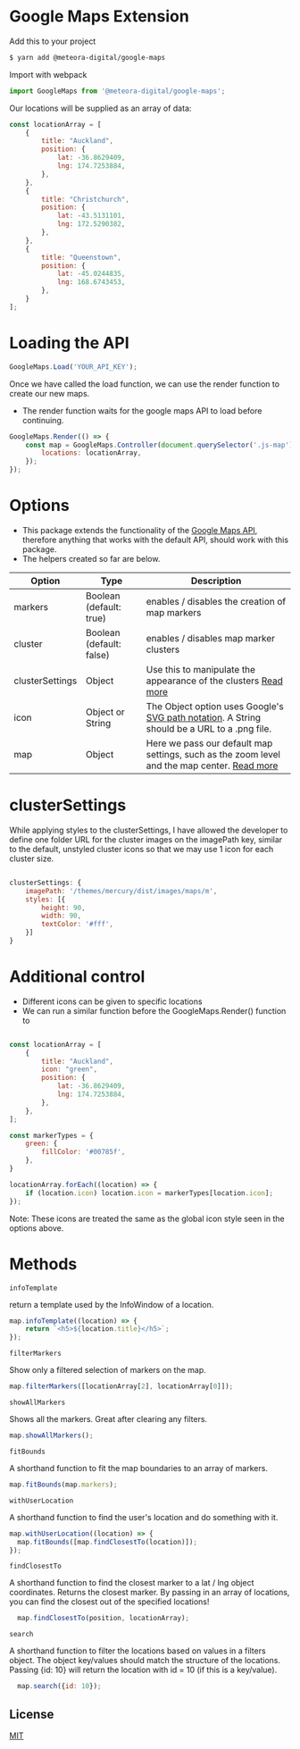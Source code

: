# Google Maps Extension

Add this to your project

```sh
$ yarn add @meteora-digital/google-maps
```

Import with webpack

```javascript
import GoogleMaps from '@meteora-digital/google-maps';
```

Our locations will be supplied as an array of data:

```javascript
const locationArray = [
	{
		title: "Auckland",
		position: {
			lat: -36.8629409,
            lng: 174.7253884,
		},
	},
	{
		title: "Christchurch",
		position: {
			lat: -43.5131101,
            lng: 172.5290382,
		},
	},
	{
		title: "Queenstown",
		position: {
			lat: -45.0244835,
            lng: 168.6743453,
		},
	}
];
```

# Loading the API

```javascript
GoogleMaps.Load('YOUR_API_KEY');
```

Once we have called the load function, we can use the render function to create our new maps.
- The render function waits for the google maps API to load before continuing.

```javascript
GoogleMaps.Render(() => {
	const map = GoogleMaps.Controller(document.querySelector('.js-map'), {
		locations: locationArray,
	});
});
```

# Options

- This package extends the functionality of the [Google Maps API](https://developers.google.com/maps/documentation/javascript/tutorial#MapOptions), therefore anything that works with the default API, should work with this package.
- The helpers created so far are below. 

| Option | Type | Description |
|--------|------|-------------|
| markers | Boolean (default: true) | enables / disables the creation of map markers |
| cluster | Boolean (default: false) | enables / disables map marker clusters |
| clusterSettings | Object | Use this to manipulate the appearance of the clusters [Read more](https://googlemaps.github.io/v3-utility-library/interfaces/_google_markerclustererplus.markerclustereroptions.html) |
| icon | Object or String | The Object option uses Google's [SVG path notation](https://developers.google.com/maps/documentation/javascript/symbols#add_to_marker). A String should be a URL to a .png file.|
| map | Object | Here we pass our default map settings, such as the zoom level and the map center. [Read more](https://developers.google.com/maps/documentation/javascript/tutorial#MapOptions) |

# clusterSettings

While applying styles to the clusterSettings, I have allowed the developer to define one folder URL for the cluster images on the imagePath key, similar to the default, unstyled cluster icons so that we may use 1 icon for each cluster size. 

```javascript

clusterSettings: {
	imagePath: '/themes/mercury/dist/images/maps/m',
	styles: [{
		height: 90,
		width: 90,
		textColor: '#fff',
	}]
}

```

# Additional control

- Different icons can be given to specific locations
- We can run a similar function before the GoogleMaps.Render() function to 

```javascript

const locationArray = [
	{
		title: "Auckland",
		icon: "green",
		position: {
			lat: -36.8629409,
            lng: 174.7253884,
		},
	},
];

const markerTypes = {
	green: {
		fillColor: '#00785f',
	},
}

locationArray.forEach((location) => {
	if (location.icon) location.icon = markerTypes[location.icon];
});
```

Note: These icons are treated the same as the global icon style seen in the options above.

# Methods


```infoTemplate```

return a template used by the InfoWindow of a location.

```javascript
map.infoTemplate((location) => {
	return `<h5>${location.title}</h5>`;
});
```

```filterMarkers```

Show only a filtered selection of markers on the map.

```javascript
map.filterMarkers([locationArray[2], locationArray[0]]);
```

```showAllMarkers```

Shows all the markers. Great after clearing any filters.

```javascript
map.showAllMarkers();
```

```fitBounds```

A shorthand function to fit the map boundaries to an array of markers.

```javascript
map.fitBounds(map.markers);
```

```withUserLocation```

A shorthand function to find the user's location and do something with it.

```javascript
map.withUserLocation((location) => {
  map.fitBounds([map.findClosestTo(location)]);
});
```

```findClosestTo```

A shorthand function to find the closest marker to a lat / lng object coordinates.
Returns the closest marker. By passing in an array of locations, you can find the closest out of the specified locations!

```javascript
  map.findClosestTo(position, locationArray);
```

```search```

A shorthand function to filter the locations based on values in a filters object. The object key/values should match the structure of the locations. Passing {id: 10} will return the location with id = 10 (if this is a key/value).

```javascript
  map.search({id: 10});
```

## License
[MIT](https://choosealicense.com/licenses/mit/)


